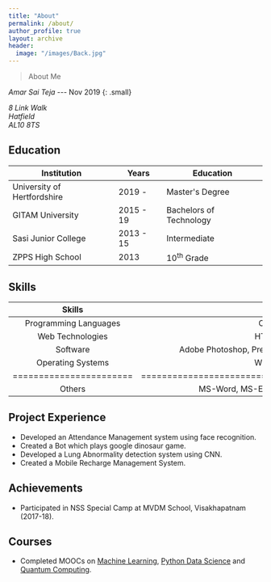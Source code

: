 ```yaml
---
title: "About"
permalink: /about/
author_profile: true
layout: archive
header:
  image: "/images/Back.jpg"
---
```


> About Me

<cite>Amar Sai Teja</cite> --- Nov 2019 {: .small}
<address>
  8 Link Walk<br /> Hatfield<br /> AL10 8TS
</address>

## Education

| Institution                  | Years     | Education                |
| ---------------------------- | --------- | ------------------------ |
| University of Hertfordshire  | 2019 -    | Master's Degree          |
| GITAM University             | 2015 - 19 | Bachelors of Technology  |
| Sasi Junior College          | 2013 - 15 | Intermediate             |
| ZPPS High School             | 2013      | 10<sup>th</sup> Grade    |

## Skills

| Skills                |                                                        |
|:---------------------:|:------------------------------------------------------:|
| Programming Languages | C, C++, Python                                         |
| Web Technologies      | HTML, CSS, XML                                         |
| Software              | Adobe Photoshop, Premiere Pro, Lightroom and Unity 3D  |
| Operating Systems     | Windows, Fedora                                        |
|=======================|========================================================|
| Others                | MS-Word, MS-Excel, MS-PowerPoint, MySQL                |

## Project Experience
*	Developed an Attendance Management system using face recognition.
*	Created a Bot which plays google dinosaur game.
*	Developed a Lung Abnormality detection system using CNN.
*	Created a Mobile Recharge Management System.


## Achievements
*	Participated in NSS Special Camp at MVDM School, Visakhapatnam (2017-18).

## Courses
*	Completed MOOCs on [Machine Learning](https://www.coursera.org/account/accomplishments/certificate/C4JF9MQBBFUY), [Python Data Science](https://udemy-certificate.s3.amazonaws.com/image/UC-W58ZRWQ8.jpg) and [Quantum Computing](https://udemy-certificate.s3.amazonaws.com/image/UC-W58ZRWQ8.jpg).
